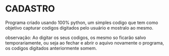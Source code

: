 <h1>CADASTRO</h1>

Programa criado usando 100% python, um simples codigo que tem como objetivo capturar codigos digitados pelo usuário e mostralo ao mesmo.

observação: Ao digitar os seus codigos, os mesmo so ficarão salvo temporariamente, ou seja ao fechar e abrir o aquivo novamente o programa, os codigos digitados anteriormente somem.
